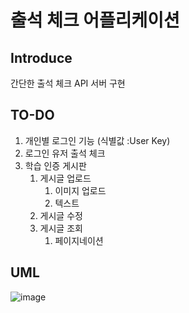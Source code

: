 # 출석 체크 어플리케이션
## Introduce
간단한 출석 체크 API 서버 구현

## TO-DO
1. 개인별 로그인 기능 (식별값 :User Key)
2. 로그인 유저 출석 체크
3. 학습 인증 게시판
   1. 게시글 업로드
      1. 이미지 업로드
      2. 텍스트
   2. 게시글 수정
   3. 게시글 조회
      1. 페이지네이션

## UML
![image](https://user-images.githubusercontent.com/54339266/169934596-d544e1eb-3048-4a34-96e8-cef35c83adce.png)